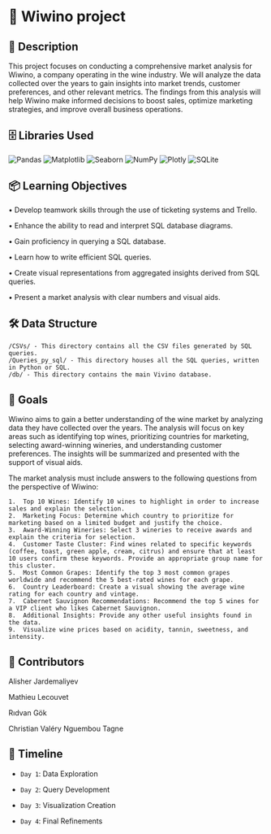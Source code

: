 # 🍷 Wiwino project

## 📜 Description

This project focuses on conducting a comprehensive market analysis for Wiwino, a company operating in the wine industry. 
We will analyze the data collected over the years to gain insights into market trends, customer preferences, and other relevant metrics. 
The findings from this analysis will help Wiwino make informed decisions to boost sales, optimize marketing strategies, 
and improve overall business operations.

## 🗄 Libraries Used 

![Pandas](https://img.shields.io/badge/pandas-150458?style=for-the-badge&logo=pandas&logoColor=white)
![Matplotlib](https://img.shields.io/badge/Matplotlib-3A8EBA?style=for-the-badge&logo=plotly&logoColor=white)
![Seaborn](https://img.shields.io/badge/Seaborn-3A8EBA?style=for-the-badge&logo=plotly&logoColor=white)
![NumPy](https://img.shields.io/badge/NumPy-013243?style=for-the-badge&logo=numpy&logoColor=white)
![Plotly](https://img.shields.io/badge/Plotly-3A8EBA?style=for-the-badge&logo=plotly&logoColor=white)
![SQLite](https://img.shields.io/badge/SQLite-003B57?style=for-the-badge&logo=sqlite&logoColor=white)

## 📦 Learning Objectives
 
•	Develop teamwork skills through the use of ticketing systems and Trello. 

•	Enhance the ability to read and interpret SQL database diagrams.

•	Gain proficiency in querying a SQL database.

•	Learn how to write efficient SQL queries.

•	Create visual representations from aggregated insights derived from SQL queries.

•	Present a market analysis with clear numbers and visual aids.


## 🛠️ Data Structure

	/CSVs/ - This directory contains all the CSV files generated by SQL queries. 
	/Queries_py_sql/ - This directory houses all the SQL queries, written in Python or SQL. 
    /db/ - This directory contains the main Vivino database.

## 📝 Goals

Wiwino aims to gain a better understanding of the wine market by analyzing data they have collected over the years. 
The analysis will focus on key areas such as identifying top wines, prioritizing countries for marketing, 
selecting award-winning wineries, and understanding customer preferences. The insights will be summarized 
and presented with the support of visual aids.

The market analysis must include answers to the following questions from the perspective of Wiwino:

	1.	Top 10 Wines: Identify 10 wines to highlight in order to increase sales and explain the selection.
	2.	Marketing Focus: Determine which country to prioritize for marketing based on a limited budget and justify the choice.
	3.	Award-Winning Wineries: Select 3 wineries to receive awards and explain the criteria for selection.
	4.	Customer Taste Cluster: Find wines related to specific keywords (coffee, toast, green apple, cream, citrus) and ensure that at least 10 users confirm these keywords. Provide an appropriate group name for this cluster.
	5.	Most Common Grapes: Identify the top 3 most common grapes worldwide and recommend the 5 best-rated wines for each grape.
	6.	Country Leaderboard: Create a visual showing the average wine rating for each country and vintage.
	7.	Cabernet Sauvignon Recommendations: Recommend the top 5 wines for a VIP client who likes Cabernet Sauvignon.
	8.	Additional Insights: Provide any other useful insights found in the data.
    9.  Visualize wine prices based on acidity, tannin, sweetness, and intensity.


## 👥 Contributors

Alisher Jardemaliyev 

Mathieu Lecouvet 

Rıdvan Gök

Christian Valéry Nguembou Tagne


## 📅 Timeline

- `Day 1`: Data Exploration

- `Day 2`: Query Development

- `Day 3`: Visualization Creation

- `Day 4`: Final Refinements






